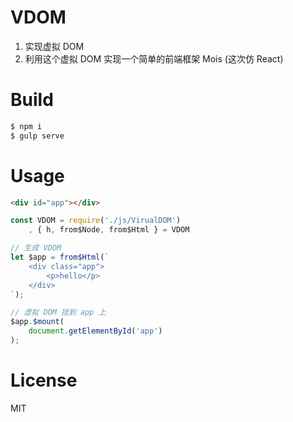 # VDOM 

1. 实现虚拟 DOM
2. 利用这个虚拟 DOM 实现一个简单的前端框架 Mois (这次仿 React)

# Build 

``` bash 
$ npm i 
$ gulp serve 
```

# Usage 

``` html
<div id="app"></div>
```

``` js
const VDOM = require('./js/VirualDOM')
    , { h, from$Node, from$Html } = VDOM

// 生成 VDOM 
let $app = from$Html(`
    <div class="app">
        <p>hello</p>
    </div>
`); 

// 虚拟 DOM 挂到 app 上
$app.$mount(
    document.getElementById('app')
); 
```

# License

MIT
